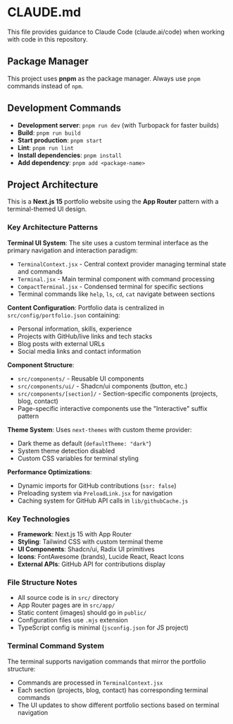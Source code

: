 # CLAUDE.md

This file provides guidance to Claude Code (claude.ai/code) when working with code in this repository.

## Package Manager

This project uses **pnpm** as the package manager. Always use `pnpm` commands instead of `npm`.

## Development Commands

- **Development server**: `pnpm run dev` (with Turbopack for faster builds)
- **Build**: `pnpm run build`
- **Start production**: `pnpm start`
- **Lint**: `pnpm run lint`
- **Install dependencies**: `pnpm install`
- **Add dependency**: `pnpm add <package-name>`

## Project Architecture

This is a **Next.js 15** portfolio website using the **App Router** pattern with a terminal-themed UI design.

### Key Architecture Patterns

**Terminal UI System**: The site uses a custom terminal interface as the primary navigation and interaction paradigm:
- `TerminalContext.jsx` - Central context provider managing terminal state and commands
- `Terminal.jsx` - Main terminal component with command processing
- `CompactTerminal.jsx` - Condensed terminal for specific sections
- Terminal commands like `help`, `ls`, `cd`, `cat` navigate between sections

**Content Configuration**: Portfolio data is centralized in `src/config/portfolio.json` containing:
- Personal information, skills, experience
- Projects with GitHub/live links and tech stacks
- Blog posts with external URLs
- Social media links and contact information

**Component Structure**:
- `src/components/` - Reusable UI components
- `src/components/ui/` - Shadcn/ui components (button, etc.)
- `src/components/[section]/` - Section-specific components (projects, blog, contact)
- Page-specific interactive components use the "Interactive" suffix pattern

**Theme System**: Uses `next-themes` with custom theme provider:
- Dark theme as default (`defaultTheme: "dark"`)
- System theme detection disabled
- Custom CSS variables for terminal styling

**Performance Optimizations**:
- Dynamic imports for GitHub contributions (`ssr: false`)
- Preloading system via `PreloadLink.jsx` for navigation
- Caching system for GitHub API calls in `lib/githubCache.js`

### Key Technologies

- **Framework**: Next.js 15 with App Router
- **Styling**: Tailwind CSS with custom terminal theme
- **UI Components**: Shadcn/ui, Radix UI primitives
- **Icons**: FontAwesome (brands), Lucide React, React Icons
- **External APIs**: GitHub API for contributions display

### File Structure Notes

- All source code is in `src/` directory
- App Router pages are in `src/app/`
- Static content (images) should go in `public/`
- Configuration files use `.mjs` extension
- TypeScript config is minimal (`jsconfig.json` for JS project)

### Terminal Command System

The terminal supports navigation commands that mirror the portfolio structure:
- Commands are processed in `TerminalContext.jsx`
- Each section (projects, blog, contact) has corresponding terminal commands
- The UI updates to show different portfolio sections based on terminal navigation